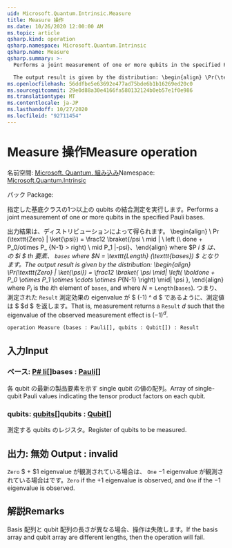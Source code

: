 ```yaml
---
uid: Microsoft.Quantum.Intrinsic.Measure
title: Measure 操作
ms.date: 10/26/2020 12:00:00 AM
ms.topic: article
qsharp.kind: operation
qsharp.namespace: Microsoft.Quantum.Intrinsic
qsharp.name: Measure
qsharp.summary: >-
  Performs a joint measurement of one or more qubits in the specified Pauli bases.

  The output result is given by the distribution: \begin{align} \Pr(\texttt{Zero} | \ket{\psi}) = \frac12 \braket{ \psi \mid| \left( \boldone + P_0 \otimes P_1 \otimes \cdots \otimes P_{N-1} \right) \mid| \psi }, \end{align} where $P_i$ is the $i$th element of `bases`, and where $N = \texttt{Length}(\texttt{bases})$. That is, measurement returns a `Result` $d$ such that the eigenvalue of the observed measurement effect is $(-1)^d$.
ms.openlocfilehash: 56ddfbe5e63692e477ad75bde6b1b16269ed20c0
ms.sourcegitcommit: 29e0d88a30e4166fa580132124b0eb57e1f0e986
ms.translationtype: MT
ms.contentlocale: ja-JP
ms.lasthandoff: 10/27/2020
ms.locfileid: "92711454"
---
```

# <a name="measure-operation"></a><span data-ttu-id="3cb1c-102">Measure 操作</span><span class="sxs-lookup"><span data-stu-id="3cb1c-102">Measure operation</span></span>

<span data-ttu-id="3cb1c-103">名前空間: [Microsoft. Quantum. 組み込み](xref:Microsoft.Quantum.Intrinsic)</span><span class="sxs-lookup"><span data-stu-id="3cb1c-103">Namespace: [Microsoft.Quantum.Intrinsic](xref:Microsoft.Quantum.Intrinsic)</span></span>

<span data-ttu-id="3cb1c-104">パック [](https://nuget.org/packages/)</span><span class="sxs-lookup"><span data-stu-id="3cb1c-104">Package: [](https://nuget.org/packages/)</span></span>


<span data-ttu-id="3cb1c-105">指定した基底クラスの1つ以上の qubits の結合測定を実行します。</span><span class="sxs-lookup"><span data-stu-id="3cb1c-105">Performs a joint measurement of one or more qubits in the specified Pauli bases.</span></span>

<span data-ttu-id="3cb1c-106">出力結果は、ディストリビューションによって得られます。 \begin{align} \ Pr (\texttt{Zero} | \ket{\psi}) = \frac12 \braket{/psi \ mid | \ left (\ done + P_0/otimes P_ {N-1} > right) \ mid P_1 |-psi}、\end{align} where $P _i $ は、の $i $ th 要素、 `bases` where $N = \texttt{Length} (\texttt{bases}) $ となります。</span><span class="sxs-lookup"><span data-stu-id="3cb1c-106">The output result is given by the distribution: \begin{align} \Pr(\texttt{Zero} | \ket{\psi}) = \frac12 \braket{ \psi \mid| \left( \boldone + P_0 \otimes P_1 \otimes \cdots \otimes P_{N-1} \right) \mid| \psi }, \end{align} where $P_i$ is the $i$th element of `bases`, and where $N = \texttt{Length}(\texttt{bases})$.</span></span>
<span data-ttu-id="3cb1c-107">つまり、測定された `Result` 測定効果の eigenvalue が $ (-1) ^ d $ であるように、測定値は $ $d $ を返します。</span><span class="sxs-lookup"><span data-stu-id="3cb1c-107">That is, measurement returns a `Result` $d$ such that the eigenvalue of the observed measurement effect is $(-1)^d$.</span></span>

```qsharp
operation Measure (bases : Pauli[], qubits : Qubit[]) : Result
```


## <a name="input"></a><span data-ttu-id="3cb1c-108">入力</span><span class="sxs-lookup"><span data-stu-id="3cb1c-108">Input</span></span>

### <a name="bases--pauli"></a><span data-ttu-id="3cb1c-109">ベース: [P# li](xref:microsoft.quantum.lang-ref.pauli)[]</span><span class="sxs-lookup"><span data-stu-id="3cb1c-109">bases : [Pauli](xref:microsoft.quantum.lang-ref.pauli)[]</span></span>

<span data-ttu-id="3cb1c-110">各 qubit の最新の製品要素を示す single qubit の値の配列。</span><span class="sxs-lookup"><span data-stu-id="3cb1c-110">Array of single-qubit Pauli values indicating the tensor product factors on each qubit.</span></span>


### <a name="qubits--qubit"></a><span data-ttu-id="3cb1c-111">qubits: [qubits](xref:microsoft.quantum.lang-ref.qubit)[]</span><span class="sxs-lookup"><span data-stu-id="3cb1c-111">qubits : [Qubit](xref:microsoft.quantum.lang-ref.qubit)[]</span></span>

<span data-ttu-id="3cb1c-112">測定する qubits のレジスタ。</span><span class="sxs-lookup"><span data-stu-id="3cb1c-112">Register of qubits to be measured.</span></span>



## <a name="output--__invalidresult__"></a><span data-ttu-id="3cb1c-113">出力: __無効 <Result>__</span><span class="sxs-lookup"><span data-stu-id="3cb1c-113">Output : __invalid<Result>__</span></span>

<span data-ttu-id="3cb1c-114">`Zero` $ + $1 eigenvalue が観測されている場合は、 `One` $-$1 eigenvalue が観測されている場合はです。</span><span class="sxs-lookup"><span data-stu-id="3cb1c-114">`Zero` if the $+1$ eigenvalue is observed, and `One` if the $-1$ eigenvalue is observed.</span></span>

## <a name="remarks"></a><span data-ttu-id="3cb1c-115">解説</span><span class="sxs-lookup"><span data-stu-id="3cb1c-115">Remarks</span></span>

<span data-ttu-id="3cb1c-116">Basis 配列と qubit 配列の長さが異なる場合、操作は失敗します。</span><span class="sxs-lookup"><span data-stu-id="3cb1c-116">If the basis array and qubit array are different lengths, then the operation will fail.</span></span>